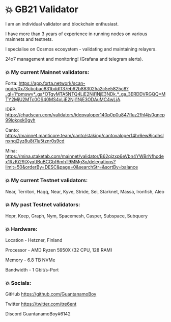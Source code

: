 # :boom: **GB21 Validator**

I am an individual validator and blockchain enthusiast.

I have more than 3 years of experience in running nodes on various mainnets and testnets. 

I specialise on Cosmos ecosystem - validating and maintaining relayers.

24x7 management and monitoring! (Grafana and telegram alerts). 

### :boom: **My current Mainnet validators:**

Forta: https://app.forta.network/scan-node/0x73cbcbac831bddff37eb62b883025a2c5e5825c8?_gl=1*pmswv*_ga*OTgyMTA5NTQ4LjE2NjI1NjE3NDk.*_ga_3ERDDVRGQQ*MTY2MjU2MTc0OS40MS4xLjE2NjI1NjE3ODAuMC4wLjA.

IDEP: https://chadscan.com/validators/idepvaloper140p0p0u847fluz2fhl4js0qncp99lgkqxk0gyh

Canto: https://mainnet.manticore.team/canto/staking/cantovaloper14hr6ew8jcdhslnxnqj2yz8u8t7lu5tznr0s9cd

Mina: https://mina.staketab.com/mainnet/validator/B62qjzxp6eVbn4YWBrNfhodex1RzKi29tXyqttBuBCGbf6mhT9MMg3o/delegations?limit=50&orderBy=DESC&page=0&searchStr=&sortBy=balance

### :boom: **My current Testnet validators:**

Near, Territori, Haqq, Near, Kyve, Stride, Sei, Starknet, Massa, Ironfish, Aleo

### :boom: **My past Testnet validators:**

Hopr, Keep, Graph, Nym, Spacemesh, Casper, Subspace, Subquery 

### :boom: **Hardware:**
Location - Hetzner, Finland

Processor - AMD Ryzen 5950X (32 CPU, 128 RAM)

Memory - 6.8 TB NVMe

Bandwidth - 1 Gbit/s-Port

### :boom: **Socials:**

GitHub https://github.com/GuantanamoBoy

Twitter https://twitter.com/tre6ent

Discord GuantanamoBoy#6142
